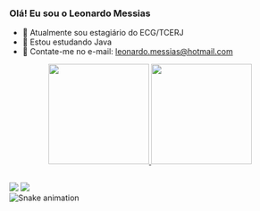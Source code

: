 ### Olá! Eu sou o Leonardo Messias

- 🔭 Atualmente sou estagiário do ECG/TCERJ
- 🌱 Estou estudando Java 
- 💬 Contate-me no e-mail: leonardo.messias@hotmail.com

<div align="center">
  <a href="https://github.com/Leonardo-Messias">
  <img height="180em" src="https://github-readme-stats.vercel.app/api?username=Leonardo-Messias&show_icons=true&theme=tokyonight&include_all_commits=true&count_private=true"/>
  <img height="180em" src="https://github-readme-stats.vercel.app/api/top-langs/?username=Leonardo-Messias&layout=compact&langs_count=7&theme=tokyonight"/>
</div>
  
  ##
  <div>
 
  <a href = "mailto:leonardo.messias@hotmail.com"><img src="https://img.shields.io/badge/Microsoft_Outlook-0078D4?style=for-the-badge&logo=microsoft-outlook&logoColor=white"></a>
  <a href="https://www.linkedin.com/in/leonardo-messias-6187a119b/" target="_blank"><img src="https://img.shields.io/badge/-LinkedIn-%230077B5?style=for-the-badge&logo=linkedin&logoColor=white" target="_blank"></a>   
     ![Snake animation](https://github.com/Leonardo-Messias/rafaballerini/blob/output/github-contribution-grid-snake.svg)
  </div>
